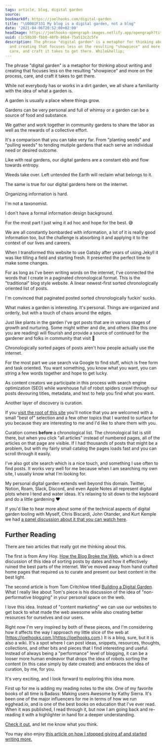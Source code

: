 ```yaml
---
tags: article, blog, digital garden
source:
bookmarkOf: https://joelhooks.com/digital-garden
title: "\U0001F331 My blog is a digital garden, not a blog"
date: '2021-04-06T20:52:00+02:00'
headImage: https://joelhooks-opengraph-images.netlify.app/opengraph?title=%F0%9F%8C%B1%20My%20blog%20is%20a%20digital%20garden%2C%20not%20a%20blog&author=%40jhooks&v=1.0.16
uuid: c1c58b30-fbb0-40fb-86b4-75a513c2c5fe
description: The phrase "digital garden" is a metaphor for thinking about writing
  and creating that focuses less on the resulting "showpiece" and more on the process,
  care, and craft it takes to get there. While&hellip;
---
```


The phrase "digital garden" is a metaphor for thinking about writing and creating that focuses less on the resulting "showpiece" and more on the process, care, and craft it takes to get there.

While not everybody has or works in a dirt garden, we all share a familiarity with the idea of what a garden is.

A garden is usually a place where things grow.

Gardens can be very personal and full of whimsy or a garden can be a source of food and substance.

We gather and work together in community gardens to share the labor as well as the rewards of a collective effort.

It's a comparison that you can take very far. From "planting seeds" and "pulling weeds" to tending mutiple gardens that each serve an individual need or desired outcome.

Like with real gardens, our digital gardens are a constant ebb and flow towards entropy.

Weeds take over. Left untended the Earth will reclaim what belongs to it.

The same is true for our digital gardens here on the internet.

Organizing information is hard.

I'm not a taxonomist.

I don't have a formal information design background.

For the most part I just wing it ad hoc and hope for the best. 😅

We are all constantly bombarded with information, a lot of it is really good information too, but the challenge is absorbing it and applying it to the context of our lives and careers.

When I transformed this website to use Gatsby after years of using Jekyll it was like tilling a field and starting fresh. It presented the perfect time to make some changes.

For as long as I've been writing words on the internet, I've connected the words that I create in a paginated chronological format. This is the "traditional" blog style website. A linear newest-first sorted chronologically oriented list of posts.

I'm convinced that paginated posted sorted chronologically fuckin' sucks.

What makes a garden is interesting. It's personal. Things are organized and orderly, but with a touch of chaos around the edges.

Just like plants in the garden I've got posts that are in various stages of growth and nurturing. Some might wither and die, and others (like this one you are reading) will flourish and provide a source of continued for the gardener and folks in community that visit 👋

Chronologically sorted pages of posts aren't how people actually use the internet.

For the most part we use search via Google to find stuff, which is free form and task oriented. You want something, you know what you want, you can string a few words together and hope to get lucky.

As content creators we participate in this process with search engine optimization (SEO) while warehouse full of robot spiders crawl through our posts devouring titles, metadata, and text to help you find what you want.

Another layer of discovery is curation.

If you [visit the root of this site](/) you'll notice that you are welcomed with a small "best of" selection and a few other topics that I wanted to surface for you because they are interesting to me and I'd like to share them with you.

Curation comes **before** a chronological list. The chronological list is still there, but when you click "all articles" instead of numbered pages, all of the articles on that page are visible. If I had thousands of posts that might be a problem, but with my fairly small catalog the pages loads fast and you can scroll through it easily.

I've also got site search which is a nice touch, and something I use often to find posts. It works very well for me because when I am searching my own site, I usually know what I'm looking for.

My personal digital garden extends well beyond this domain. Twitter, Notion, Roam, Slack, Discord, and even Apple Notes all represent digital plots where I tend and water ideas. It's relaxing to sit down to the keyboard and do a little gardening ❤️

If you'd like to hear more about some of the technical aspects of digital garden tooling with Myself, Chris Biscardi, John Otander, and Kurt Kemple we had [a panel discussion about it that you can watch here](https://egghead.io/lessons/egghead-sector-the-future-of-mdx-and-digital-gardens).

Further Reading
---------------

There are two articles that really got me thinking about this.

The first is from Amy Hoy. [How the Blog Broke the Web](https://stackingthebricks.com/how-blogs-broke-the-web/), which is a direct discussion of this idea of sorting posts by dates and how it effectively ruined the best parts of the internet. We've moved away from hand crafted home pages that required us to curate and present our best content in the best light.

The second article is from Tom Critchlow titled [Building a Digital Garden](https://tomcritchlow.com/2019/02/17/building-digital-garden/). What I really like about Tom's piece is his discussion of the idea of "non-performative blogging" in your personal space on the web.

I love this idea. Instead of "content marketing" we can use our websites to get back to what made the web awesome while also creating better resources for ourselves and our users.

Right now I'm very inspired by both of these pieces, and I'm considering how it affects the way I approach my little slice of the web at [https://joelhooks.com.](https://joelhooks.com.) It is a blog, sure, but it is also a wiki. It's a spot where I can post ideas, snippets, resources, thoughts, collections, and other bits and pieces that I find interesting and useful. Instead of always being a "performance" level of blogging, it can be a looser more human endeavor that drops the idea of robots sorting the content (in this case simply by date created) and embraces the idea of curation, by me, for you.

It's very exciting, and I look forward to exploring this idea more.

First up for me is adding my reading notes to the site. One of my favorite books of all time is Badass: Making users Awesome by Kathy Sierra. It's been one of the major influencers for me in terms of how we run egghead.io, and is one of the best books on education that I've ever read. When it was published, I read through it, but now I am going back and re-reading it with a highlighter in hand for a deeper understanding.

[Check it out](https://joelhooks.com/badass-making-users-awesome-by-kathy-sierra), and let me know what you think.

You may also enjoy [this article on how I stopped giving af and started writing more.](https://joelhooks.com/on-writing-more)